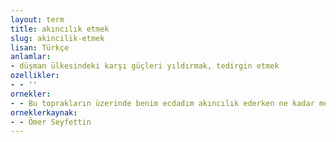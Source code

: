```yaml
---
layout: term
title: akıncılık etmek
slug: akincilik-etmek
lisan: Türkçe
anlamlar:
- düşman ülkesindeki karşı güçleri yıldırmak, tedirgin etmek
ozellikler:
- - ''
ornekler:
- - Bu toprakların üzerinde benim ecdadım akıncılık ederken ne kadar mesut ve mağrur idiler.
orneklerkaynak:
- - Ömer Seyfettin
---
```

